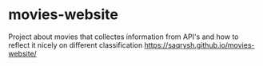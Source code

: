 # movies-website
Project about movies that collectes information from API's and how to reflect it nicely on different classification
https://saqrysh.github.io/movies-website/
